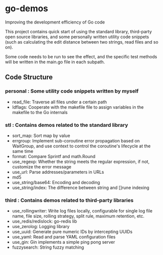 # go-demos
Improving the development efficiency of Go code

This project contains quick start of using the standard library, third-party open source libraries, and some personally written utility code snippets (such as calculating the edit distance between two strings, read files and so on).

Some code needs to be run to see the effect, and the specific test methods will be written in the main.go file in each subpath.

## Code Structure

### personal : Some utility code snippets written by myself
* read_file: Traverse all files under a certain path
* ldflags: Cooperate with the makefile file to assign variables in the makefile to the Go internals

### stl : Contains demos related to the standard library
* sort_map: Sort map by value
* errgroup: Implement sub-coroutine error propagation based on WaitGroup, and use context to control the coroutine's lifecycle at the same time
* format: Compare Sprintf and math.Round
* use_regexp: Whether the string meets the regular expression, if not, customize the error message
* use_url: Parse addresses/parameters in URLs
* md5
* use_string/base64: Encoding and decoding
* use_string/index: The difference between string and []rune indexing

### third :  Contains demos related to third-party libraries
* use_rollingwriter: Write log files locally, configurable for single log file name, file size, rolling strategy, split rule, maximum retention, etc.
* use_redis/redislock: go-redis lib
* use_zerolog: Logging library
* use_uuid: Generate pure numeric IDs by intercepting UUIDs
* use_yaml: Read and parse YAML configuration files
* use_gin: Gin implements a simple ping pong server
* fuzzysearch: String fuzzy matching
